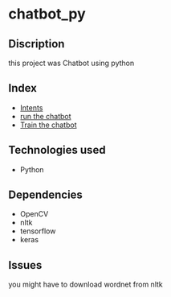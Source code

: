 # chatbot_py

## Discription
this project was Chatbot using python

## Index
- [Intents](intents.json)
- [run the chatbot](chatbot.py)
- [Train the chatbot](train.py)

## Technologies used 
- Python

## Dependencies 
- OpenCV
- nltk
- tensorflow
- keras

## Issues 
you might have to download wordnet from nltk
